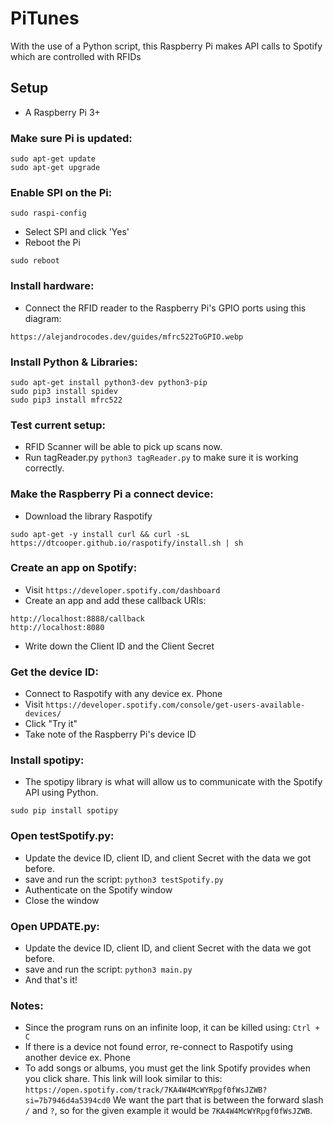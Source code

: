 # PiTunes<br />
With the use of a Python script, this Raspberry Pi makes API calls to Spotify which are controlled with RFIDs<br />

## Setup<br />
- A Raspberry Pi 3+
### Make sure Pi is updated:
`sudo apt-get update`<br/>
`sudo apt-get upgrade`
### Enable SPI on the Pi:
`sudo raspi-config`
- Select SPI and click 'Yes'
- Reboot the Pi<br/>

`sudo reboot`
### Install hardware:
- Connect the RFID reader to the Raspberry Pi's GPIO ports using this diagram:

`https://alejandrocodes.dev/guides/mfrc522ToGPIO.webp`

### Install Python & Libraries:
`sudo apt-get install python3-dev python3-pip`<br/>
`sudo pip3 install spidev`<br/>
`sudo pip3 install mfrc522`
### Test current setup:
- RFID Scanner will be able to pick up scans now.
- Run tagReader.py `python3 tagReader.py` to make sure it is working correctly.
### Make the Raspberry Pi a connect device:
- Download the library Raspotify<br/>

`sudo apt-get -y install curl && curl -sL https://dtcooper.github.io/raspotify/install.sh | sh`

### Create an app on Spotify:
- Visit `https://developer.spotify.com/dashboard`<br/>
- Create an app and add these callback URIs:<br/>

`http://localhost:8888/callback`<br/>
`http://localhost:8080`
- Write down the Client ID and the Client Secret

### Get the device ID:
- Connect to Raspotify with any device ex. Phone<br/>
- Visit `https://developer.spotify.com/console/get-users-available-devices/`<br/>
- Click "Try it"
- Take note of the Raspberry Pi's device ID

### Install spotipy:
- The spotipy library is what will allow us to communicate with the Spotify API using Python.<br/>

`sudo pip install spotipy`

### Open testSpotify.py:
- Update the device ID, client ID, and client Secret with the data we got before.<br/>
- save and run the script:  `python3 testSpotify.py `
- Authenticate on the Spotify window
- Close the window

### Open UPDATE.py:
- Update the device ID, client ID, and client Secret with the data we got before.<br/>
- save and run the script:  `python3 main.py `
- And that's it!
### Notes:
- Since the program runs on an infinite loop, it can be killed using: `Ctrl + C`
- If there is a device not found error, re-connect to Raspotify using another device ex. Phone
- To add songs or albums, you must get the link Spotify provides when you click share. This link will look similar to this: `https://open.spotify.com/track/7KA4W4McWYRpgf0fWsJZWB?si=7b7946d4a5394cd0` We want the part that is between the forward slash `/` and `?`, so for the given example it would be `7KA4W4McWYRpgf0fWsJZWB`.
